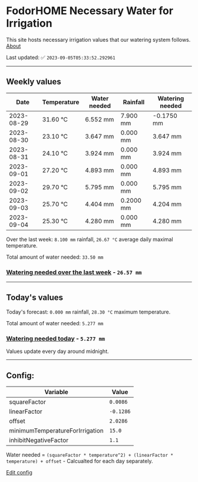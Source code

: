 # FodorHOME Necessary Water for Irrigation

This site hosts necessary irrigation values that our watering system follows. [About](https://github.com/redyau/irrigation)

Last updated: ✅ `2023-09-05T05:33:52.292961`

---

## Weekly values

| Date | Temperature | Water needed | Rainfall | Watering needed |
|-----|-----|-----|-----|-----|
| 2023-08-29 | 31.60 °C | 6.552 mm | 7.900 mm | -0.1750 mm |
| 2023-08-30 | 23.10 °C | 3.647 mm | 0.000 mm | 3.647 mm |
| 2023-08-31 | 24.10 °C | 3.924 mm | 0.000 mm | 3.924 mm |
| 2023-09-01 | 27.20 °C | 4.893 mm | 0.000 mm | 4.893 mm |
| 2023-09-02 | 29.70 °C | 5.795 mm | 0.000 mm | 5.795 mm |
| 2023-09-03 | 25.70 °C | 4.404 mm | 0.2000 mm | 4.204 mm |
| 2023-09-04 | 25.30 °C | 4.280 mm | 0.000 mm | 4.280 mm |


Over the last week: `8.100 mm` rainfall, `26.67 °C` average daily maximal temperature.

Total amount of water needed: `33.50 mm`

### [Watering needed over the last week](lastweek.txt) - `26.57 mm`

---

## Today's values

Today's forecast: `0.000 mm` rainfall, `28.30 °C` maximum temperature.

Total amount of water needed: `5.277 mm`

### [Watering needed today](today.txt) - `5.277 mm`

Values update every day around midnight.

---

## Config:

| Variable | Value |
|-----|-----|
| squareFactor | `0.0086` |
| linearFactor | `-0.1286` |
| offset | `2.0286` |
| minimumTemperatureForIrrigation | `15.0` |
| inhibitNegativeFactor | `1.1` |

Water needed = `(squareFactor * temperature^2) + (linearFactor * temperature) + offset` - Calcualted for each day separately.

[Edit config](https://github.com/RedyAu/irrigation/edit/main/config.json)
